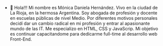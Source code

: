 - 👋  Hola!!! Mi nombre es Mónica Daniela Hernández. Vivo en la ciudad de La Rioja, en la hermosa Argentina. Soy abogada de profesión y docente en escuelas públicas de nivel Medio.
 Por diferentes motivos personales decidí dar un cambio radical en mi profesión y entrar al apasionante mundo de las IT. Me especializo en HTML, CSS y JavaScrip. Mi objetivo es continuar capacitandome para dedicarme full-time al desarrollo web Front-End.


